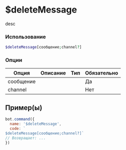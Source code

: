 # $deleteMessage
desc
### Использование
```php
$deleteMessage[сообщение;channel?]
```

### Опции

| Опция | Описание | Тип | Обязательно |
|--------|-------------|------|----------|
| сообщение |  |  | Да | 
| channel |  |  | Нет | 
## Пример(ы)

```javascript
bot.command({
  name: '$deleteMessage',
  code: `
$deleteMessage[сообщение;channel?]`
// Возвращает: ...
})
```
